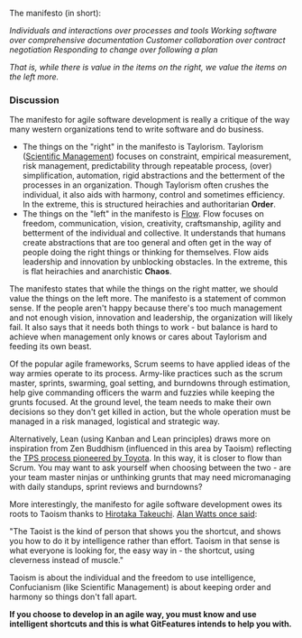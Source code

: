 The manifesto (in short):

*Individuals and interactions over processes and tools*
*Working software over comprehensive documentation*
*Customer collaboration over contract negotiation*
*Responding to change over following a plan*

*That is, while there is value in the items on*
*the right, we value the items on the left more.*

### Discussion

The manifesto for agile software development is really a critique of the way many western organizations tend to write software and do business.

- The things on the "right" in the manifesto is Taylorism. Taylorism ([Scientific Management](https://en.wikipedia.org/wiki/Scientific_management)) focuses on constraint, empirical measurement, risk management, predictability through repeatable process, (over) simplification, automation, rigid abstractions and the betterment of the processes in an organization. Though Taylorism often crushes the individual, it also aids with harmony, control and sometimes efficiency. In the extreme, this is structured heirachies and authoritarian **Order**.
- The things on the "left" in the manifesto is [Flow](https://en.wikipedia.org/wiki/Flow_(psychology)). Flow focuses on freedom, communication, vision, creativity, craftsmanship, agility and betterment of the individual and collective. It understands that humans create abstractions that are too general and often get in the way of people doing the right things or thinking for themselves. Flow aids leadership and innovation by unblocking obstacles. In the extreme, this is flat heirachies and anarchistic **Chaos**.

The manifesto states that while the things on the right matter, we should value the things on the left more. The manifesto is a statement of common sense. If the people aren't happy because there's too much management and not enough vision, innovation and leadership, the organization will likely fail. It also says that it needs both things to work - but balance is hard to achieve when management only knows or cares about Taylorism and feeding its own beast.

Of the popular agile frameworks, Scrum seems to have applied ideas of the way armies operate to its process. Army-like practices such as the scrum master, sprints, swarming, goal setting, and burndowns through estimation, help give commanding officers the warm and fuzzies while keeping the grunts focused. At the ground level, the team needs to make their own decisions so they don't get killed in action, but the whole operation must be managed in a risk managed, logistical and strategic way.

Alternatively, Lean (using Kanban and Lean principles) draws more on inspiration from Zen Buddhism (influenced in this area by Taoism) reflecting the [TPS process pioneered by Toyota](https://en.wikipedia.org/wiki/Toyota_Production_System). In this way, it is closer to flow than Scrum. You may want to ask yourself when choosing between the two - are your team master ninjas or unthinking grunts that may need micromanaging with daily standups, sprint reviews and burndowns?

More interestingly, the manifesto for agile software development owes its roots to Taoism thanks to [Hirotaka Takeuchi](https://en.wikipedia.org/wiki/Hirotaka_Takeuchi#The_New_New_Product_Development_Game). [Alan Watts once said](https://alanwatts.org/1-2-10-taoist-way-pt-2/):

"The Taoist is the kind of person that shows you the shortcut, and shows you how to do it by intelligence rather than effort. Taoism in that sense is what everyone is looking for, the easy way in - the shortcut, using cleverness instead of muscle."

Taoism is about the individual and the freedom to use intelligence, Confucianism (like Scientific Management) is about keeping order and harmony so things don't fall apart.

**If you choose to develop in an agile way, you must know and use intelligent shortcuts and this is what GitFeatures intends to help you with.**